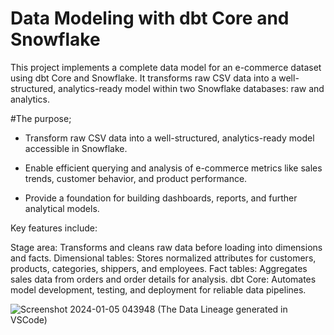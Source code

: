 # Data Modeling with dbt Core and Snowflake
This project implements a complete data model for an e-commerce dataset using dbt Core and Snowflake. It transforms raw CSV data into a well-structured, analytics-ready model within two Snowflake databases: raw and analytics. 

#The purpose;
* Transform raw CSV data into a well-structured, analytics-ready model accessible in Snowflake.

* Enable efficient querying and analysis of e-commerce metrics like sales trends, customer behavior, and product performance.

* Provide a foundation for building dashboards, reports, and further analytical models.

Key features include:

Stage area: Transforms and cleans raw data before loading into dimensions and facts.
Dimensional tables: Stores normalized attributes for customers, products, categories, shippers, and employees.
Fact tables: Aggregates sales data from orders and order details for analysis.
dbt Core: Automates model development, testing, and deployment for reliable data pipelines.


![Screenshot 2024-01-05 043948](https://github.com/mustafa0taru/data_modeling_with_dbt_Core_and_Snowflake/assets/81088966/bcfbf5c3-270c-48b1-8e03-2c6dfdd14665)
               (The Data Lineage generated in VSCode)

